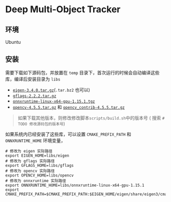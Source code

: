 # Deep Multi-Object Tracker


## 环境
Ubuntu 

## 安装

需要下载如下源码包，并放置在 `temp` 目录下，首次运行的时候会自动编译这些库，编译后安装目录为 `libs`
- [`eigen-3.4.0.tar.gz`](https://eigen.tuxfamily.org/index.php?title=Main_Page)(`.tar.bz2` 也可以)
- [`gflags-2.2.2.tar.gz`](https://github.com/gflags/gflags/tree/v2.2.2)
- [`onnxruntime-linux-x64-gpu-1.15.1.tgz`](https://github.com/microsoft/onnxruntime/releases)
- [`opencv-4.5.5.tar.gz`](https://github.com/opencv/opencv/releases) 和 [`opencv_contrib-4.5.5.tar.gz`](https://github.com/opencv/opencv_contrib/releases/tag)
> 如果下载其他版本，则修改修改脚本`scripts/build.sh`中的版本号 ( 搜索 `# TODO 修改源码包的版本号`)

如果系统内已经安装了这些库，可以设置 `CMAKE_PREFIX_PATH` 和 `ONNXRUNTIME_HOME` 环境变量，
```shell
# 修改为 eigen 实际路径
export EIGEN_HOME=libs/eigen
# 修改为 gflags 实际路径
export GFLAGS_HOME=libs/gflags
# 修改为 opencv 实际路径
export OPENCV_HOME=libs/opencv
# 修改为 onnxruntime 实际路径
export ONNXRUNTIME_HOME=libs/onnxruntime-linux-x64-gpu-1.15.1
export CMAKE_PREFIX_PATH=$CMAKE_PREFIX_PATH:$EIGEN_HOME/eigen/share/eigen3/cmake:$GFLAGS_HOME/gflags/lib/cmake/gflags:$OPENCV_HOME/lib/cmake/opencv4
```
